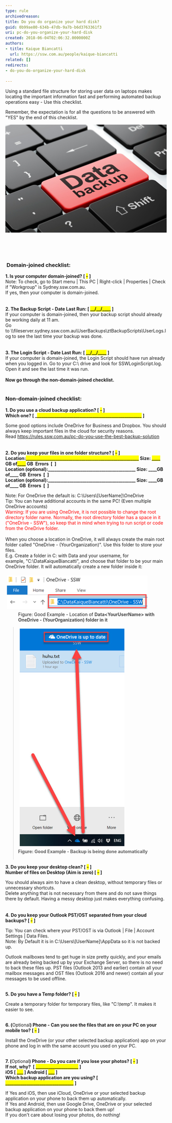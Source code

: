 ```yaml
---
type: rule
archivedreason: 
title: Do you do organize your hard disk?
guid: 0b99ae80-634b-47db-9a7b-b6d3763361f3
uri: pc-do-you-organize-your-hard-disk
created: 2018-06-04T02:06:32.0000000Z
authors:
- title: Kaique Biancatti
  url: https://ssw.com.au/people/kaique-biancatti
related: []
redirects:
- do-you-do-organize-your-hard-disk

---
```



<p>​Using a standard file structure for storing user data on laptops makes locating the important information fast and performing automated backup operations easy - Use this checklist.</p><p>Remember, the expectation is for all the questions to be answered with "YES" by the end of this checklist.</p><dl class="image"><dt><img src="data-backup.jpg" alt="data-backup.jpg" />​</dt>
​<br></dl>
<br><excerpt class='endintro'></excerpt><br>
<div><h3 class="ssw15-rteElement-H3"> Domain-joined checklist:<br></h3></div><div class="greyBox"><strong>1. Is your computer domain-joined? [ <span style="background-color:#ffff00;">-</span> ]</strong><br>Note: To check, go to Start menu | This PC | Right-click | Properties | Check if "Workgroup" is Sydney.ssw.com.au.<br>If yes, then your computer is domain-joined.<br><br><br><strong>2. The Backup Script - Date Last Run: [ <span style="background-color:#ffff00;">__/__/____</span> ]</strong><br>If your computer is domain-joined, then your backup script should already be working daily at 11 am. <br>Go to \\fileserver.sydney.ssw.com.au\UserBackups\ztBackupScripts\UserLogs.log to see the last time your backup was done.  <br><br><strong> </strong><br><strong>3. The Login Script - Date Last Run: [ <span style="background-color:#ffff00;">__/__/____</span> ]</strong><br>If your computer is domain-joined, the Login Script should have run already when you logged in. Go to your C:\ drive and look for SSWLoginScript.log. Open it and see the last time it was run.<br><strong> <br>Now go through the non-domain-joined checklist.   <br></strong><br></div><h3 class="ssw15-rteElement-H3">Non-domain-joined checklist:<br></h3><div class="greyBox"><p class="ssw15-rteElement-P"> 
      <b>1. Do you use a cloud backup application? [ <span style="background-color:#ffff00;">-</span> ] <br>Which one? [ _<span style="background-color:#ffff00;">_________________________________________________</span> ]<br></b></p><div><p class="ssw15-rteElement-P">Some good options include OneDrive for Business and Dropbox. You should always keep important files in the cloud for security reasons. Read <a href=/pc-do-you-use-the-best-backup-solution>https://rules.ssw.com.au/pc-do-you-use-the-best-backup-solution </a><br><br><b><br>2. Do you keep your files in one folder structure? [ <span style="background-color:#ffff00;">-</span> ] <br>Location:<span style="background-color:#ffff00;">_____________________________________________________</span> Size: <span style="background-color:#ffff00;">____</span> GB of<span style="background-color:#ffff00;">____</span> GB  Errors  [  ]<br>Location (optional):_________________________________________ Size: ____GB of____ GB  Errors  [  ]<br>Location (optional):_________________________________________ Size: ____GB of____ GB  Errors  [  ]<br></b></p><p class="ssw15-rteElement-P">Note: For OneDrive the default is: C:\Users\[UserName]\OneDrive<br>Tip: You can have additional accounts in the same PC! (Even multiple OneDrive accounts)<br><span style="color:#ff0000;">Warning: If you are using OneDrive, it is not possible to change the root directory folder name. Normally, the root directory folder has a space in it ("OneDrive - SSW"), so keep that in mind when trying to run script or code from the OneDrive folder.</span><br><br>When you choose a location in OneDrive, it will always create the main root folder called "OneDrive - (YourOrganization)". Use this folder to store your files.<br>E.g. Create a folder in C: with Data and your username, for example, "C:\DataKaiqueBiancatti", and choose that folder to be your main OneDrive folder. It will automatically create a new folder inside it:<br></p><dl class="image"><dt> <img src="onedrive.png" alt="onedrive.png" style="margin:5px;" /><br> </dt><dd>Figure: Good Example - Location of <strong style="color:#444444;">Data&lt;YourUserName&gt; with OneDrive - (YourOrganization) folder in it </strong></dd></dl><p></p><blockquote><p class="ssw15-rteElement-P">​​<img src="OneDrive.jpg" alt="OneDrive.jpg" style="margin:5px;" /><br><strong>Figure: Good Example - Backup is being done automatically<br><br></strong></p></blockquote><p class="ssw15-rteElement-P"><strong>3. Do you keep your desktop clean? [ <span style="background-color:#ffff00;">-</span> ] <br>Number of files on Desktop (Aim is zero) [ <span style="background-color:#ffff00;">-</span> ] <br></strong></p><p class="ssw15-rteElement-P"><strong></strong>You should always aim to have a clean desktop, without temporary files or unnecessary shortcuts.<br>Delete anything that is not necessary from there and do not save things there by default. Having a messy desktop just makes everything confusing.<br><br><br><strong>4</strong><b>. Do you keep your Outlook PST/OST separated from your cloud backups? [ <span style="background-color:#ffff00;">-</span> ] <br></b></p><p>Tip: You can check where your PST/OST is via Outlook | File | Account Settings | Data Files.<br>Note: By Default it is in C:\Users\[UserName]\AppData so it is not backed up.</p><p>Outlook mailboxes tend to get huge in size pretty quickly, and your emails are already being backed up by your Exchange Server, so there is no need to back these files up. PST files (Outlook 2013 and earlier) contain all your mailbox messages and OST files (Outlook 2016 and newer) contain all your messages to be used offline.<br><br></p><p><strong>5. Do you have a Temp folder? [ <span style="background-color:#ffff00;">-</span> ]   </strong></p><p>Create a temporary folder for temporary files, like "C:\temp". It makes it easier to see.<br><br></p><p><strong>6. (</strong>Optional<strong>) Phone - Can you see the files that are on</strong><strong> your PC on your mobile too? [ <span style="background-color:#ffff00;">-</span> ] </strong><br></p><p>Install the OneDrive (or your other selected backup application) app on your phone and log in with the same account you used on your PC. <br><br></p><p><strong>7. (</strong>Optional<strong>) Phone - Do you care if you lose your photos? [ </strong><span style="background-color:#ffff00;"><strong>-</strong></span><strong> ] </strong><br><strong>If not, why?  [ </strong><span style="background-color:#ffff00;"><strong>____________________</strong></span><strong> ]</strong><br><strong>iOS [ </strong><span style="background-color:#ffff00;"><strong>___</strong></span><strong> ] Android [ </strong><span style="background-color:#ffff00;"><strong>___</strong></span><strong> ] </strong><br><strong>Which backup application are you using? [ </strong><span style="background-color:#ffff00;"><strong>________________________________</strong></span><strong> ]</strong><br></p><p>If Yes and iOS, then use iCloud, OneDrive or your selected backup application on your phone to back them up automatically.<br>If Yes and Android, then use Google Drive, OneDrive or your selected backup application on your phone to back them up!<br>If you don't care about losing your photos, do nothing!<br></p></div></div>



